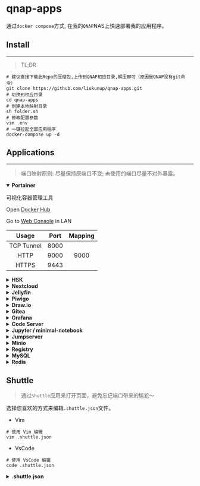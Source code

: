 # qnap-apps

通过`docker compose`方式, 在我的`QNAP`NAS上快速部署我的应用程序。


## Install

---

> TL;DR

```shell
# 建议直接下载此Repo的压缩包,上传到QNAP相应目录,解压即可（原因是QNAP没有git命令）
git clone https://github.com/liukunup/qnap-apps.git
# 切换到相应目录
cd qnap-apps
# 创建本地映射目录
sh folder.sh
# 修改配置参数
vim .env
# 一键拉起全部应用程序
docker-compose up -d
```


## Applications

---

> 端口映射原则: 尽量保持原端口不变; 未使用的端口尽量不对外暴露。

<details open>
    <summary> <strong> Portainer </strong> </summary>
<p>

可视化容器管理工具

Open <a href="https://hub.docker.com/r/portainer/portainer-ce">Docker Hub</a>

Go to <a href="http://qnap.liukun.com:9000">Web Console</a> in LAN

|   Usage    | Port | Mapping |
|:----------:|:----:|:-------:|
| TCP Tunnel | 8000 |         |
|    HTTP    | 9000 |  9000   |
|   HTTPS    | 9443 |         |

</p>
</details>


<details>
    <summary> <strong> HSK </strong> </summary>
<p>

内网穿透

Open <a href="https://hsk.oray.com/">花生壳官网</a>

Open <a href="https://hub.docker.com/r/liukunup/phddns">Docker Hub</a>

Open <a href="https://github.com/liukunup/phddns">GitHub</a>

</p>
</details>


<details>
    <summary> <strong> Nextcloud </strong> </summary>
<p>

私有化个人网盘

Open <a href="https://hub.docker.com/_/nextcloud">Docker Hub</a>

Go to <a href="http://qnap.liukun.com:9091">Web App</a> in LAN

| Usage | Port | Mapping |
|:-----:|:----:|:-------:|
| HTTP  |  80  |  9091   |

</p>
</details>


<details>
    <summary> <strong> Jellyfin </strong> </summary>
<p>

多媒体服务器

Open <a href="https://hub.docker.com/r/linuxserver/jellyfin">Docker Hub</a>

Go to <a href="http://qnap.liukun.com:8096">Web App</a> in LAN

|       Usage       |   Port   | Mapping |
|:-----------------:|:--------:|:-------:|
|       HTTP        |   8096   |  8096   |
|       HTTPS       |   8920   |  8920   |
| Client Discovery  | 7359/udp |  7359   |
| Service Discovery | 1900/udp |  1900   |

</p>
</details>


<details>
    <summary> <strong> Piwigo </strong> </summary>
<p>

相册

Open <a href="https://hub.docker.com/r/linuxserver/piwigo">Docker Hub</a>

Go to <a href="http://qnap.liukun.com:9092">Web App</a> in LAN

| Usage | Port | Mapping |
|:-----:|:----:|:-------:|
| HTTP  |  80  |  9092   |

</p>
</details>


<details>
    <summary> <strong> Draw.io </strong> </summary>
<p>

流程图绘制工具

Open <a href="https://hub.docker.com/r/jgraph/drawio">Docker Hub</a>

Go to <a href="http://qnap.liukun.com:8080">Web App</a> in LAN

| Usage | Port | Mapping |
|:-----:|:----:|:-------:|
| HTTP  | 8080 |  8080   |

</p>
</details>


<details>
    <summary> <strong> Gitea </strong> </summary>
<p>

代码托管平台

Open <a href="https://hub.docker.com/r/gitea/gitea">Docker Hub</a>

Go to <a href="http://qnap.liukun.com:3001">Web App</a> in LAN

| Usage | Port | Mapping |
|:-----:|:----:|:-------:|
| HTTP  | 3000 |  3001   |
|  SSH  |  22  |   222   |

</p>
</details>


<details>
    <summary> <strong> Grafana </strong> </summary>
<p>

数据看板

Open <a href="https://hub.docker.com/u/grafana">Docker Hub</a>

Go to <a href="http://qnap.liukun.com:3000">Web App</a> in LAN

| Usage | Port | Mapping |
|:-----:|:----:|:-------:|
| HTTP  | 3000 |  3000   |

</p>
</details>


<details>
    <summary> <strong> Code Server </strong> </summary>
<p>

在线编辑器

Open <a href="https://registry.hub.docker.com/r/linuxserver/code-server">Docker Hub</a>

Go to <a href="http://qnap.liukun.com:8443">Web App</a> in LAN

| Usage | Port | Mapping |
|:-----:|:----:|:-------:|
| HTTP  | 8443 |  8443   |

</p>
</details>


<details>
    <summary> <strong> Jupyter / minimal-notebook </strong> </summary>
<p>

在线编辑器

Open <a href="https://hub.docker.com/u/jupyter">Docker Hub</a>

Go to <a href="http://qnap.liukun.com:8888">Web App</a> in LAN

| Usage | Port | Mapping |
|:-----:|:----:|:-------:|
| HTTP  | 8888 |  8888   |

</p>
</details>


<details>
    <summary> <strong> Jumpserver </strong> </summary>
<p>

堡垒机

Open <a href="https://www.jumpserver.org/">Docker Hub</a>

Go to <a href="http://qnap.liukun.com:9093">Web App</a> in LAN

| Usage  |    Port     |   Mapping   |
|:------:|:-----------:|:-----------:|
|  HTTP  |     80      |    9093     |
|  SSH   |    2222     |    2222     |
| MAGNUS | 30000-30100 | 40000-40100 |

</p>
</details>


<details>
    <summary> <strong> Minio </strong> </summary>
<p>

对象存储

Open <a href="https://hub.docker.com/r/minio/minio">Docker Hub</a>

Go to <a href="http://qnap.liukun.com:9002">Web App</a> in LAN

|  Usage  | Port | Mapping |
|:-------:|:----:|:-------:|
|  HTTP   | 9000 |  9002   |
| Console | 9001 |  9001   |

</p>
</details>


<details>
    <summary> <strong> Registry </strong> </summary>
<p>

镜像仓库

Open <a href="https://hub.docker.com/_/registry">Docker Hub</a>

Go to <a href="http://qnap.liukun.com:9094">Web App</a> in LAN

| Application    | Usage  | Port | Mapping |
|:---------------|:------:|:----:|:-------:|
| Registry       | Server | 5000 |  5000   |
| _Registry Web_ |  HTTP  |  80  |  9094   |

</p>
</details>


<details>
    <summary> <strong> MySQL </strong> </summary>
<p>

Open <a href="https://hub.docker.com/_/mysql">Docker Hub</a>

Go to <a href="http://qnap.liukun.com:9080">phpMyAdmin</a> in LAN

| Application  |  Usage  | Port | Mapping |
|:-------------|:-------:|:----:|:-------:|
| MySQL        |  Main   | 3306 |  3306   |
|              | Replica | 3306 |  3307   |
| _phpMyAdmin_ |  HTTP   |  80  |  9080   |

### 数据库主从备份设置

**主服务器配置**

- 配置清单

``` text
[mysqld]
## 同一局域网内注意要唯一
server-id=100
## 二进制日志
log-bin=mysql-bin
## 日志格式
binlog_format=mixed
## 日志文件大小
max_binlog_size=100m
```

- 创建同步用户

``` sql
# 创建用户
CREATE USER 'HEebDKdG'@'%' IDENTIFIED BY 'FnVYR8Hno&kHp3sN';
# 备注: MySQL 8.0 密码认证插件需要修改(caching_sha2_password), 改完记得密码也改一下. 或者手动创建这个用户.
ALTER USER 'HEebDKdG'@'%' IDENTIFIED WITH mysql_native_password BY 'FnVYR8Hno&kHp3sN';
# 分配权限
GRANT REPLICATION SLAVE, REPLICATION CLIENT ON *.* TO 'HEebDKdG'@'%';
# 刷新权限
FLUSH PRIVILEGES;
```

- 获取主服务器状态

``` sql
# 获取Master状态
SHOW MASTER STATUS;
```

记录查询到的File/Position值.(例如: mysql-bin.000003/1164)

**从服务器配置**

- 配置清单

``` text
[mysqld]
## 同一局域网内注意要唯一
server-id=101
## 二进制日志
log-bin=mysql-bin
## 中继日志
relay-log=mysql-relay-bin
```

- 数据库设置

``` sql
# 配置同步参数
CHANGE REPLICATION SOURCE TO 
SOURCE_HOST = 'mysql-main',
SOURCE_USER = 'HEebDKdG',
SOURCE_PASSWORD = 'FnVYR8Hno&kHp3sN',
SOURCE_PORT = 3306,
SOURCE_LOG_FILE = 'mysql-bin.000003',
SOURCE_LOG_POS = 1164,
SOURCE_CONNECT_RETRY = 30;
# 查询Slave状态
SHOW SLAVE STATUS;

# 开始同步
START REPLICA;
# 获取同步状态
SHOW REPLICA STATUS;
# 停止同步
STOP REPLICA;
```

</p>
</details>


<details>
    <summary> <strong> Redis </strong> </summary>
<p>

Open <a href="https://hub.docker.com/_/redis">Docker Hub</a>

Go to <a href="http://qnap.liukun.com:9080">Redis Commander</a> in LAN

| Application       | Usage   | Port | Mapping |
|:------------------|---------|:----:|:-------:|
| Redis             | Master  | 6379 |  6379   |
|                   | Slave 1 | 6379 |  6381   |
|                   | Slave 2 | 6379 |  6382   |
| _Redis Commander_ | HTTP    | 8081 |  9081   |

</p>
</details>


## Shuttle

> 通过`Shuttle`应用来打开页面，避免忘记端口带来的尴尬～

选择您喜欢的方式来编辑`.shuttle.json`文件。

- Vim

```shell
# 使用 Vim 编辑
vim .shuttle.json
```

- VsCode

```shell
# 使用 VsCode 编辑
code .shuttle.json
```

<details>
    <summary> <strong> .shuttle.json </strong> </summary>
<p>

```json
{
  "QNAP Apps": [
    {
      "name": "Grafana",
      "cmd": "http://qnap.liukun.com:3000"
    }, 
    {
      "name": "Gitea",
      "cmd": "http://qnap.liukun.com:3001"
    },
    {
      "name": "Draw.io",
      "cmd": "http://qnap.liukun.com:8080"
    }, 
    {
      "name": "Jellyfin",
      "cmd": "http://qnap.liukun.com:8096"
    },
    {
      "name": "Code Server",
      "cmd": "http://qnap.liukun.com:8443"
    }, 
    {
      "name": "Jupyter Notebook",
      "cmd": "http://qnap.liukun.com:8888"
    }, 
    {
      "name": "Portainer",
      "cmd": "http://qnap.liukun.com:9000"
    },
    {
      "name": "Minio",
      "cmd": "http://qnap.liukun.com:9002"
    },
    {
      "name": "phpMyAdmin",
      "cmd": "http://qnap.liukun.com:9080"
    },
    {
      "name": "Redis Commander",
      "cmd": "http://qnap.liukun.com:9081"
    },
    {
      "name": "Nextcloud",
      "cmd": "http://qnap.liukun.com:9091"
    },
    {
      "name": "Piwigo",
      "cmd": "http://qnap.liukun.com:9092"
    },
    {
      "name": "Jumpserver",
      "cmd": "http://qnap.liukun.com:9093"
    },
    {
      "name": "Registry",
      "cmd": "http://qnap.liukun.com:9094"
    }
  ]
}
```

</p>
</details>
